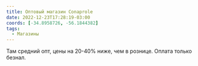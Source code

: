 ```yaml
---
title: Оптовый магазин Conaprole
date: 2022-12-23T17:28:19-03:00
coords: [-34.8958726, -56.1844382]
tags:
  - Магазины
---
```


Там средний опт, цены на 20-40% ниже, чем в рознице. Оплата только безнал.
